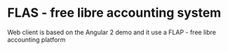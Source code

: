 # FLAS - free libre accounting system

Web client is based on the Angular 2 demo and it use a FLAP - free libre accounting platform

